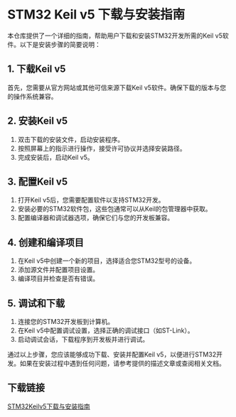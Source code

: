 # STM32 Keil v5 下载与安装指南

本仓库提供了一个详细的指南，帮助用户下载和安装STM32开发所需的Keil v5软件。以下是安装步骤的简要说明：

## 1. 下载Keil v5

首先，您需要从官方网站或其他可信来源下载Keil v5软件。确保下载的版本与您的操作系统兼容。

## 2. 安装Keil v5

1. 双击下载的安装文件，启动安装程序。
2. 按照屏幕上的指示进行操作，接受许可协议并选择安装路径。
3. 完成安装后，启动Keil v5。

## 3. 配置Keil v5

1. 打开Keil v5后，您需要配置软件以支持STM32开发。
2. 安装必要的STM32软件包，这些包通常可以从Keil的包管理器中获取。
3. 配置编译器和调试器选项，确保它们与您的开发板兼容。

## 4. 创建和编译项目

1. 在Keil v5中创建一个新的项目，选择适合您STM32型号的设备。
2. 添加源文件并配置项目设置。
3. 编译项目并检查是否有错误。

## 5. 调试和下载

1. 连接您的STM32开发板到计算机。
2. 在Keil v5中配置调试设置，选择正确的调试接口（如ST-Link）。
3. 启动调试会话，下载程序到开发板并进行调试。

通过以上步骤，您应该能够成功下载、安装并配置Keil v5，以便进行STM32开发。如果在安装过程中遇到任何问题，请参考提供的描述文章或查阅相关文档。

## 下载链接

[STM32Keilv5下载与安装指南](https://pan.quark.cn/s/125cbd93c67b)
